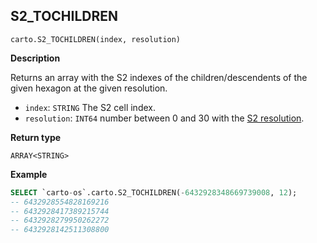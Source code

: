 ## S2_TOCHILDREN

```sql:signature
carto.S2_TOCHILDREN(index, resolution)
```

**Description**

Returns an array with the S2 indexes of the children/descendents of the given hexagon at the given resolution.

* `index`: `STRING` The S2 cell index.
* `resolution`: `INT64` number between 0 and 30 with the [S2 resolution](https://S2geo.org/docs/core-library/restable).

**Return type**

`ARRAY<STRING>`


**Example**


```sql
SELECT `carto-os`.carto.S2_TOCHILDREN(-6432928348669739008, 12);
-- 6432928554828169216
-- 6432928417389215744
-- 6432928279950262272
-- 6432928142511308800
```